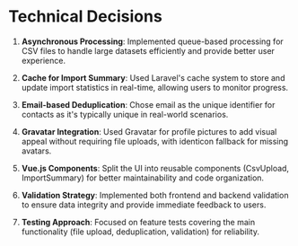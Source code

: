 # Technical Decisions

1. **Asynchronous Processing**: Implemented queue-based processing for CSV files to handle large datasets efficiently and provide better user experience.

2. **Cache for Import Summary**: Used Laravel's cache system to store and update import statistics in real-time, allowing users to monitor progress.

3. **Email-based Deduplication**: Chose email as the unique identifier for contacts as it's typically unique in real-world scenarios.

4. **Gravatar Integration**: Used Gravatar for profile pictures to add visual appeal without requiring file uploads, with identicon fallback for missing avatars.

5. **Vue.js Components**: Split the UI into reusable components (CsvUpload, ImportSummary) for better maintainability and code organization.

6. **Validation Strategy**: Implemented both frontend and backend validation to ensure data integrity and provide immediate feedback to users.

7. **Testing Approach**: Focused on feature tests covering the main functionality (file upload, deduplication, validation) for reliability.
